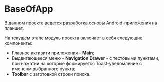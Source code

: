 # BaseOfApp
В данном проекте ведется разработка основы Android-приложения на планшет.

На текущем этапе модуль проекта включает в себя следующие компоненты:

* Главное активити приложения - **Main**;
* Выдвигающееся меню - **Navigation Drawer** - с тестовыми пунктами, при нажатии на которые формируется Toast-уведомление с имененм выбранного пункта;
* **Toolbar** с заготовкой строки поиска.

